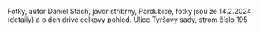 Fotky, autor Daniel Stach, javor stříbrný, Pardubice, fotky jsou ze 14.2.2024 (detaily) a o den drive celkovy pohled. Ulice Tyršovy sady, strom číslo 195 
